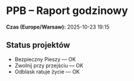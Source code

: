 # PPB – Raport godzinowy
**Czas (Europe/Warsaw):** 2025-10-23 19:15

## Status projektów
- Bezpieczny Pieszy — OK
- Zwolnij przy przejściu — OK
- Odblask ratuje życie — OK

